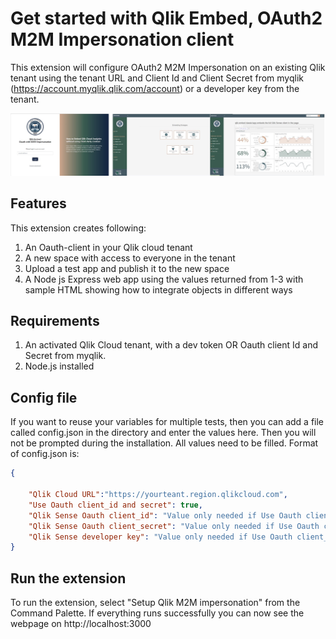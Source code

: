 # Get started with Qlik Embed, OAuth2 M2M Impersonation client

This extension will configure OAuth2 M2M Impersonation on an existing Qlik tenant using the tenant URL and Client Id and Client Secret from myqlik (https://account.myqlik.qlik.com/account) or a developer key from the tenant.

![images/integration.jpg](https://raw.githubusercontent.com/jacobvinzent/qlik_m2m_impersonation/master/images/integration.jpg)

## Features
This extension creates following:
1. An Oauth-client in your Qlik cloud tenant
2. A new space with access to everyone in the tenant
3. Upload a test app and publish it to the new space
4. A Node js Express web app using the values returned from 1-3 with sample HTML showing how to integrate objects in different ways
   
## Requirements

1. An activated Qlik Cloud tenant, with a dev token OR Oauth client Id and Secret from myqlik.
2. Node.js installed 


## Config file
If you want to reuse your variables for multiple tests, then you can add a file called config.json in the directory and enter the values here. Then you will not be prompted during the installation. All values need to be filled. Format of config.json is: 

```json
{

    "Qlik Cloud URL":"https://yourteant.region.qlikcloud.com",
    "Use Oauth client_id and secret": true,
    "Qlik Sense Oauth client_id": "Value only needed if Use Oauth client_id and secret is true",
    "Qlik Sense Oauth client_secret": "Value only needed if Use Oauth client_id and secret is true",
    "Qlik Sense developer key": "Value only needed if Use Oauth client_id and secret is false"
}
```

## Run the extension
To run the extension, select "Setup Qlik M2M impersonation" from the Command Palette. If everything runs successfully you can now see the webpage on http://localhost:3000